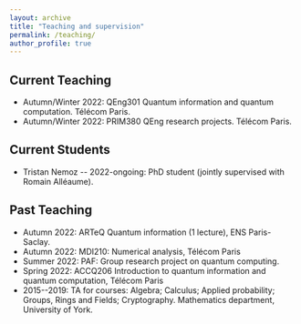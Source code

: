 ```yaml
---
layout: archive
title: "Teaching and supervision"
permalink: /teaching/
author_profile: true
---
```

## Current Teaching
- Autumn/Winter 2022: QEng301 Quantum information and quantum computation. Télécom Paris.
- Autumn/Winter 2022: PRIM380 QEng research projects. Télécom Paris.

## Current Students
- Tristan Nemoz -- 2022-ongoing: PhD student (jointly supervised with Romain Alléaume).


## Past Teaching
- Autumn 2022: ARTeQ Quantum information (1 lecture), ENS Paris-Saclay.
- Autumn 2022: MDI210: Numerical analysis, Télécom Paris
- Summer 2022: PAF: Group research project on quantum computing.
- Spring 2022: ACCQ206 Introduction to quantum information and quantum computation, Télécom Paris
- 2015--2019: TA for courses: Algebra; Calculus; Applied probability; Groups, Rings and Fields; Cryptography. Mathematics department, University of York.


<!---
### Teaching assistant

From 2015 - 2019 at [Department of Mathematics, University of York](https://www.york.ac.uk/maths/) TA'd several courses (100+ hours) including

- Algebra
- Calculus
- Applied probability
- Groups, Rings and Fields
- Cryptography
--->
